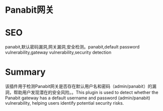 # Panabit网关
# SEO
panabit,默认密码漏洞,网关漏洞,安全检测。panabit,default password vulnerability,gateway vulnerability,security detection
# Summary
该插件用于检测Panabit网关是否存在默认用户名和密码（admin/panabit）的漏洞，帮助用户发现潜在的安全风险。。This plugin is used to detect whether the Panabit gateway has a default username and password (admin/panabit) vulnerability, helping users identify potential security risks.
